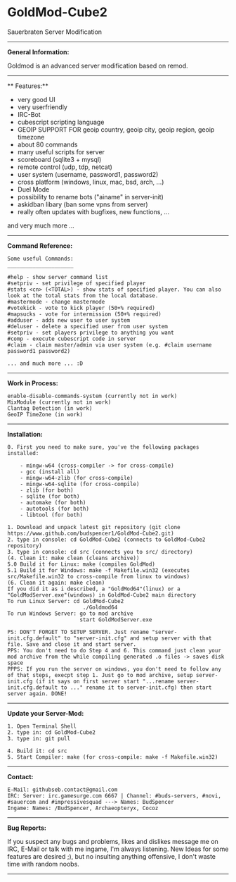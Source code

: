 # GoldMod-Cube2
Sauerbraten Server Modification


-------------------------------------------------------------------------------------------------------------

**General Information:**

Goldmod is an advanced server modification based on remod.

-------------------------------------------------------------------------------------------------------------

** Features:**

- very good UI
- very userfriendly
- IRC-Bot
- cubescript scripting language
- GEOIP SUPPORT FOR geoip country, geoip city, geoip region, geoip timezone
- about 80 commands
- many useful scripts for server 
- scoreboard (sqlite3 + mysql)
- remote control (udp, tdp, netcat)
- user system (username, password1, password2)
- cross platform (windows, linux, mac, bsd, arch, ...) 
- Duel Mode
- possibility to rename bots ("ainame" in server-init)
- askidban libary (ban some vpns from server)
- really often updates with bugfixes, new functions, ...

and very much more ...

-------------------------------------------------------------------------------------------------------------

**Command Reference:**

    Some useful Commands:
    _____________________

    #help - show server command list
    #setpriv - set privilege of specified player
    #stats <cn> (<TOTAL>) - show stats of specified player. You can also look at the total stats from the local database.
    #mastermode - change mastermode
    #votekick - vote to kick player (50+% required)
    #mapsucks - vote for intermission (50+% required)
    #adduser - adds new user to user system
    #deluser - delete a specified user from user system
    #setpriv - set players privilege to anything you want
    #comp - execute cubescript code in server
    #claim - claim master/admin via user system (e.g. #claim username password1 password2)
    
    ... and much more ... :D

-------------------------------------------------------------------------------------------------------------

**Work in Process:**

    enable-disable-commands-system (currently not in work)
    MixModule (currently not in work)
    Clantag Detection (in work)
    GeoIP TimeZone (in work)

-------------------------------------------------------------------------------------------------------------

**Installation:**

    0. First you need to make sure, you've the following packages installed:
    
        - mingw-w64 (cross-compiler -> for cross-compile)
        - gcc (install all)
        - mingw-w64-zlib (for cross-compile)
        - mingw-w64-sqlite (for cross-compile)
        - zlib (for both)
        - sqlite (for both)
        - automake (for both)
        - autotools (for both)
        - libtool (for both)
        
    1. Download and unpack latest git repository (git clone https://www.github.com/budspencer1/GoldMod-Cube2.git)
    2. type in console: cd GoldMod-Cube2 (connects to GoldMod-Cube2 repository)
    3. type in console: cd src (connects you to src/ directory)
    (4. Clean it: make clean (cleans archive))
    5.0 Build it for Linux: make (compiles GoldMod)
    5.1 Build it for Windows: make -f Makefile.win32 (executes src/Makefile.win32 to cross-compile from linux to windows)
    (6. Clean it again: make clean)
    If you did it as i described, a "GoldMod64"(linux) or a "GoldModServer.exe"(windows) in GoldMod-Cube2 main directory
    To run Linux Server: cd GoldMod-Cube2 
                            ./Goldmod64
    To run Windows Server: go to mod archive
                           start GoldModServer.exe
  
    PS: DON'T FORGET TO SETUP SERVER. Just rename "server-init.cfg.default" to "server-init.cfg" and setup server with that file. Save and close it and start server.
    PPS: You don't need to do Step 4 and 6. This command just clean your mod archive from the while compiling generated .o files -> saves disk space
    PPPS: If you run the server on windows, you don't need to follow any of that steps, execpt step 1. Just go to mod archive, setup server-init.cfg (if it says on first server start "...rename server-init.cfg.default to ..." rename it to server-init.cfg) then start server again. DONE!

-------------------------------------------------------------------------------------------------------------

**Update your Server-Mod:**

    1. Open Terminal Shell
    2. type in: cd GoldMod-Cube2
    3. type in: git pull
    
    4. Build it: cd src
    5. Start Compiler: make (for cross-compile: make -f Makefile.win32)
    
------------------------------------------------------------------------------------------------------------- 

**Contact:**

    E-Mail: githubseb.contact@gmail.com
    IRC: Server: irc.gamesurge.com 6667 | Channel: #buds-servers, #novi, #sauercom and #impressivesquad ---> Names: BudSpencer
    Ingame: Names: /BudSpencer, Archaeopteryx, Cocoz

-------------------------------------------------------------------------------------------------------------

**Bug Reports:**

If you suspect any bugs and problems, likes and dislikes message me on IRC, E-Mail or talk with me ingame, I'm always listening. New Ideas for some features are desired ;), but no insulting anything offensive, I don't waste time with random noobs. 

-------------------------------------------------------------------------------------------------------------
